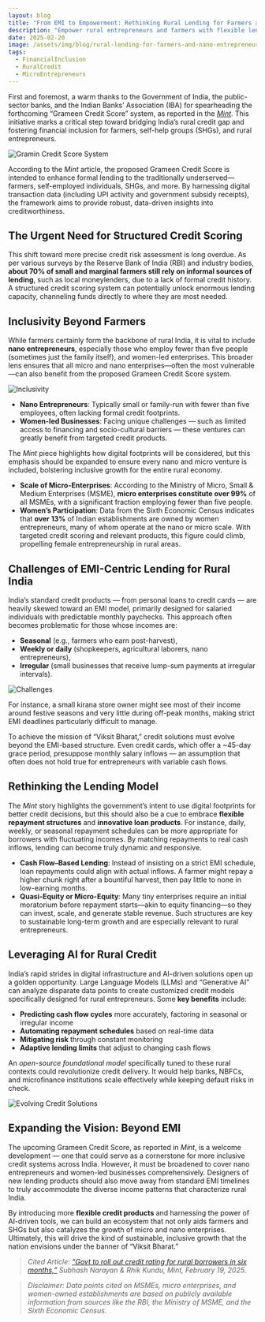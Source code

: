 ```yaml
---
layout: blog
title: "From EMI to Empowerment: Rethinking Rural Lending for Farmers and Nano Entrepreneurs"
description: "Empower rural entrepreneurs and farmers with flexible lending, AI-driven credit scoring, and inclusive solutions. Explore how India’s Grameen Credit Score can reshape financial access."
date: 2025-02-20
image: /assets/img/blog/rural-lending-for-farmers-and-nano-entrepreneurs/hero.opt.jpg
tags:
  - FinancialInclusion
  - RuralCredit
  - MicroEntrepreneurs
---
```


First and foremost, a warm thanks to the Government of India, the public-sector banks, and the Indian Banks’ Association (IBA) for spearheading the forthcoming “Grameen Credit Score” system, as reported in the [*Mint*](https://www.livemint.com/news/india/union-govt-to-roll-out-credit-rating-for-rural-borrowers-in-six-months-11739871972932.html). This initiative marks a critical step toward bridging India’s rural credit gap and fostering financial inclusion for farmers, self-help groups (SHGs), and rural entrepreneurs.

![Gramin Credit Score System](/assets/img/blog/rural-lending-for-farmers-and-nano-entrepreneurs/01.png)

According to the *Mint* article, the proposed Grameen Credit Score is intended to enhance formal lending to the traditionally underserved—farmers, self-employed individuals, SHGs, and more. By harnessing digital transaction data (including UPI activity and government subsidy receipts), the framework aims to provide robust, data-driven insights into creditworthiness.

## The Urgent Need for Structured Credit Scoring

This shift toward more precise credit risk assessment is long overdue. As per various surveys by the Reserve Bank of India (RBI) and industry bodies, **about 70% of small and marginal farmers still rely on informal sources of lending**, such as local moneylenders, due to a lack of formal credit history. A structured credit scoring system can potentially unlock enormous lending capacity, channeling funds directly to where they are most needed.

## Inclusivity Beyond Farmers

While farmers certainly form the backbone of rural India, it is vital to include **nano entrepreneurs**, especially those who employ fewer than five people (sometimes just the family itself), and women-led enterprises. This broader lens ensures that all micro and nano enterprises—often the most vulnerable—can also benefit from the proposed Grameen Credit Score system.

![Inclusivity](/assets/img/blog/rural-lending-for-farmers-and-nano-entrepreneurs/02.png)

- **Nano Entrepreneurs**: Typically small or family-run with fewer than five employees, often lacking formal credit footprints.
- **Women-led Businesses**: Facing unique challenges — such as limited access to financing and socio-cultural barriers — these ventures can greatly benefit from targeted credit products.

The *Mint* piece highlights how digital footprints will be considered, but this emphasis should be expanded to ensure every nano and micro venture is included, bolstering inclusive growth for the entire rural economy.


- **Scale of Micro-Enterprises**: According to the Ministry of Micro, Small & Medium Enterprises (MSME), **micro enterprises constitute over 99%** of all MSMEs, with a significant fraction employing fewer than five people.
- **Women’s Participation**: Data from the Sixth Economic Census indicates that **over 13%** of Indian establishments are owned by women entrepreneurs, many of whom operate at the nano or micro scale. With targeted credit scoring and relevant products, this figure could climb, propelling female entrepreneurship in rural areas.

## Challenges of EMI-Centric Lending for Rural India

India’s standard credit products — from personal loans to credit cards — are heavily skewed toward an EMI model, primarily designed for salaried individuals with predictable monthly paychecks. This approach often becomes problematic for those whose incomes are:

- **Seasonal** (e.g., farmers who earn post-harvest),
- **Weekly or daily** (shopkeepers, agricultural laborers, nano entrepreneurs),
- **Irregular** (small businesses that receive lump-sum payments at irregular intervals).

![Challenges](/assets/img/blog/rural-lending-for-farmers-and-nano-entrepreneurs/03.png)

For instance, a small kirana store owner might see most of their income around festive seasons and very little during off-peak months, making strict EMI deadlines particularly difficult to manage.

To achieve the mission of “Viksit Bharat,” credit solutions must evolve beyond the EMI-based structure. Even credit cards, which offer a \~45-day grace period, presuppose monthly salary inflows — an assumption that often does not hold true for entrepreneurs with variable cash flows.

## Rethinking the Lending Model

The *Mint* story highlights the government’s intent to use digital footprints for better credit decisions, but this should also be a cue to embrace **flexible repayment structures** and **innovative loan products**. For instance, daily, weekly, or seasonal repayment schedules can be more appropriate for borrowers with fluctuating incomes. By matching repayments to real cash inflows, lending can become truly dynamic and responsive.


- **Cash Flow–Based Lending**: Instead of insisting on a strict EMI schedule, loan repayments could align with actual inflows. A farmer might repay a higher chunk right after a bountiful harvest, then pay little to none in low-earning months.
- **Quasi-Equity or Micro-Equity**: Many tiny enterprises require an initial moratorium before repayment starts—akin to equity financing—so they can invest, scale, and generate stable revenue. Such structures are key to sustainable long-term growth and are especially relevant to rural entrepreneurs.

## Leveraging AI for Rural Credit

India’s rapid strides in digital infrastructure and AI-driven solutions open up a golden opportunity. Large Language Models (LLMs) and “Generative AI” can analyze disparate data points to create customized credit models specifically designed for rural entrepreneurs. Some **key benefits** include:

- **Predicting cash flow cycles** more accurately, factoring in seasonal or irregular income
- **Automating repayment schedules** based on real-time data
- **Mitigating risk** through constant monitoring
- **Adaptive lending limits** that adjust to changing cash flows

An *open-source foundational model* specifically tuned to these rural contexts could revolutionize credit delivery. It would help banks, NBFCs, and microfinance institutions scale effectively while keeping default risks in check.

![Evolving Credit Solutions](/assets/img/blog/rural-lending-for-farmers-and-nano-entrepreneurs/04.png)

## Expanding the Vision: Beyond EMI

The upcoming Grameen Credit Score, as reported in *Mint*, is a welcome development — one that could serve as a cornerstone for more inclusive credit systems across India. However, it must be broadened to cover nano entrepreneurs and women-led businesses comprehensively. Designers of new lending products should also move away from standard EMI timelines to truly accommodate the diverse income patterns that characterize rural India.

By introducing more **flexible credit products** and harnessing the power of AI-driven tools, we can build an ecosystem that not only aids farmers and SHGs but also catalyzes the growth of micro and nano enterprises. Ultimately, this will drive the kind of sustainable, inclusive growth that the nation envisions under the banner of “Viksit Bharat.”


> *Cited Article: [“Govt to roll out credit rating for rural borrowers in six months,”](https://www.livemint.com/news/india/union-govt-to-roll-out-credit-rating-for-rural-borrowers-in-six-months-11739871972932.html) Subhash Narayan & Rhik Kundu, Mint, February 19, 2025.*

> *Disclaimer: Data points cited on MSMEs, micro enterprises, and women-owned establishments are based on publicly available information from sources like the RBI, the Ministry of MSME, and the Sixth Economic Census.*
